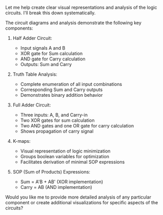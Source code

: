 Let me help create clear visual representations and analysis of the logic circuits. I'll break this down systematically.​​​​​​​​​​​​​​​​

The circuit diagrams and analysis demonstrate the following key components:

1. Half Adder Circuit:
   - Input signals A and B
   - XOR gate for Sum calculation
   - AND gate for Carry calculation
   - Outputs: Sum and Carry

2. Truth Table Analysis:
   - Complete enumeration of all input combinations
   - Corresponding Sum and Carry outputs
   - Demonstrates binary addition behavior

3. Full Adder Circuit:
   - Three inputs: A, B, and Carry-in
   - Two XOR gates for sum calculation
   - Two AND gates and one OR gate for carry calculation
   - Shows propagation of carry signal

4. K-maps:
   - Visual representation of logic minimization
   - Groups boolean variables for optimization
   - Facilitates derivation of minimal SOP expressions

5. SOP (Sum of Products) Expressions:
   - Sum = A'B + AB' (XOR implementation)
   - Carry = AB (AND implementation)

Would you like me to provide more detailed analysis of any particular component or create additional visualizations for specific aspects of the circuits?​​​​​​​​​​​​​​​​

